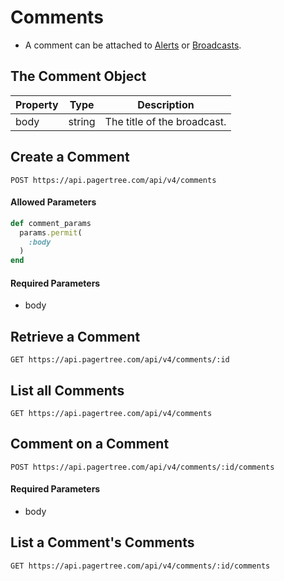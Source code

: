 # Comments

* A comment can be attached to [Alerts](alerts.md) or [Broadcasts](broadcasts.md).

## The Comment Object

| Property | Type   | Description                 |
| -------- | ------ | --------------------------- |
| body     | string | The title of the broadcast. |

## Create a Comment

```
POST https://api.pagertree.com/api/v4/comments
```

#### Allowed Parameters

```ruby
def comment_params
  params.permit(
    :body
  )
end
```

#### Required Parameters

* body

## Retrieve a Comment <a href="#retrieve-a-broadcast" id="retrieve-a-broadcast"></a>

```
GET https://api.pagertree.com/api/v4/comments/:id
```

## List all Comments <a href="#list-all-broadcasts" id="list-all-broadcasts"></a>

```
GET https://api.pagertree.com/api/v4/comments
```

## Comment on a Comment

```
POST https://api.pagertree.com/api/v4/comments/:id/comments
```

#### Required Parameters

* body

## List a Comment's Comments

```
GET https://api.pagertree.com/api/v4/comments/:id/comments
```

